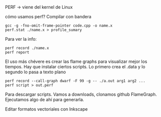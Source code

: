 PERF -> viene del kernel de Linux

cómo usamos perf?
Compilar con bandera

    gcc -g -fno-omit-frame-pointer code.cpp -o name.x
    perf.stat ./name.x > profile_sumary

Para ver la info:

    perf record ./name.x
    perf report

El uso más chévere es crear las flame graphs para visualizar mejor los tiempos. Hay que instalar ciertos scripts. Lo primero crea el .data y lo segundo lo pasa a texto plano

    perf record --call-graph dwarf -F 99 -g -- ./a.out arg1 arg2 ...
    perf script > out.perf

Para descargar scripts. Vamos a downloads, clonamos github FlameGraph. Ejecutamos algo de ahí para generarla.

Editar formatos vectoriales con Inkscape